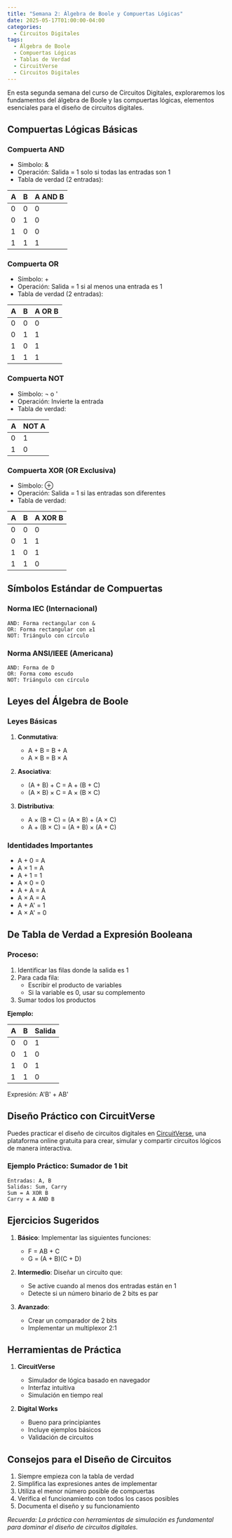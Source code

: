 ```yaml
---
title: "Semana 2: Álgebra de Boole y Compuertas Lógicas"
date: 2025-05-17T01:00:00-04:00
categories:
  - Circuitos Digitales
tags:
  - Álgebra de Boole
  - Compuertas Lógicas
  - Tablas de Verdad
  - CircuitVerse
  - Circuitos Digitales
---
```


En esta segunda semana del curso de Circuitos Digitales, exploraremos los fundamentos del álgebra de Boole y las compuertas lógicas, elementos esenciales para el diseño de circuitos digitales.

## Compuertas Lógicas Básicas

### Compuerta AND

- Símbolo: &
- Operación: Salida = 1 solo si todas las entradas son 1
- Tabla de verdad (2 entradas):

| A | B | A AND B |
|---|---|---------|
| 0 | 0 |    0    |
| 0 | 1 |    0    |
| 1 | 0 |    0    |
| 1 | 1 |    1    |

### Compuerta OR
- Símbolo: +
- Operación: Salida = 1 si al menos una entrada es 1
- Tabla de verdad (2 entradas):

| A | B | A OR B |
|---|---|--------|
| 0 | 0 |   0   |
| 0 | 1 |   1   |
| 1 | 0 |   1   |
| 1 | 1 |   1   |

### Compuerta NOT
- Símbolo: ¬ o '
- Operación: Invierte la entrada
- Tabla de verdad:

| A | NOT A |
|---|-------|
| 0 |   1   |
| 1 |   0   |

### Compuerta XOR (OR Exclusiva)
- Símbolo: ⊕
- Operación: Salida = 1 si las entradas son diferentes
- Tabla de verdad:

| A | B | A XOR B |
|---|---|---------|
| 0 | 0 |    0    |
| 0 | 1 |    1    |
| 1 | 0 |    1    |
| 1 | 1 |    0    |

## Símbolos Estándar de Compuertas

### Norma IEC (Internacional)
```
AND: Forma rectangular con & 
OR: Forma rectangular con ≥1
NOT: Triángulo con círculo
```

### Norma ANSI/IEEE (Americana)
```
AND: Forma de D
OR: Forma como escudo
NOT: Triángulo con círculo
```

## Leyes del Álgebra de Boole

### Leyes Básicas
1. **Conmutativa**:
   - A + B = B + A
   - A × B = B × A

2. **Asociativa**:
   - (A + B) + C = A + (B + C)
   - (A × B) × C = A × (B × C)

3. **Distributiva**:
   - A × (B + C) = (A × B) + (A × C)
   - A + (B × C) = (A + B) × (A + C)

### Identidades Importantes
- A + 0 = A
- A × 1 = A
- A + 1 = 1
- A × 0 = 0
- A + A = A
- A × A = A
- A + A' = 1
- A × A' = 0

## De Tabla de Verdad a Expresión Booleana

### Proceso:
1. Identificar las filas donde la salida es 1
2. Para cada fila:
   - Escribir el producto de variables
   - Si la variable es 0, usar su complemento
3. Sumar todos los productos

**Ejemplo:**

| A | B | Salida |
|---|---|--------|
| 0 | 0 |   1    |
| 0 | 1 |   0    |
| 1 | 0 |   1    |
| 1 | 1 |   0    |

Expresión: A'B' + AB'

## Diseño Práctico con CircuitVerse

Puedes practicar el diseño de circuitos digitales en [CircuitVerse](https://circuitverse.org/), una plataforma online gratuita para crear, simular y compartir circuitos lógicos de manera interactiva.

### Ejemplo Práctico: Sumador de 1 bit
```
Entradas: A, B
Salidas: Sum, Carry
Sum = A XOR B
Carry = A AND B
```

## Ejercicios Sugeridos

1. **Básico**: Implementar las siguientes funciones:
   - F = AB + C
   - G = (A + B)(C + D)

2. **Intermedio**: Diseñar un circuito que:
   - Se active cuando al menos dos entradas están en 1
   - Detecte si un número binario de 2 bits es par

3. **Avanzado**: 
   - Crear un comparador de 2 bits
   - Implementar un multiplexor 2:1

## Herramientas de Práctica

1. **CircuitVerse**
   - Simulador de lógica basado en navegador
   - Interfaz intuitiva
   - Simulación en tiempo real

2. **Digital Works**
   - Bueno para principiantes
   - Incluye ejemplos básicos
   - Validación de circuitos

## Consejos para el Diseño de Circuitos

1. Siempre empieza con la tabla de verdad
2. Simplifica las expresiones antes de implementar
3. Utiliza el menor número posible de compuertas
4. Verifica el funcionamiento con todos los casos posibles
5. Documenta el diseño y su funcionamiento

*Recuerda: La práctica con herramientas de simulación es fundamental para dominar el diseño de circuitos digitales.*
